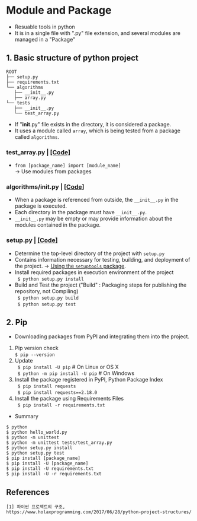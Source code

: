 # Module and Package
- Resuable tools in python
- It is in a single file with ".py" file extension, and several modules are managed in a "Package"

## 1. Basic structure of python project
```
ROOT
├── setup.py
├── requirements.txt
└── algorithms
   ├── __init__.py
   ├── array.py
└── tests   
   ├── __init__.py
   └── test_array.py
```
- If "__init__.py" file exists in the directory, it is considered a package.
- It uses a module called ```array```, which is being tested from a package called ```algorithms```.

### test_array.py | [[Code]]()
- ```from [package_name] import [module_name]```  
-> Use modules from packages


### algorithms/__init__.py | [[Code]]()
- When a package is referenced from outside, the ```__init__.py``` in the package is executed.
- Each directory in the package must have ```__init__.py```. 
- ```__init__.py``` may be empty or may provide information about the modules contained in the package.

### setup.py | [[Code]]()
- Determine the top-level directory of the project with ```setup.py```
- Contains information necessary for testing, building, and deployment of the project.
-> [Using the ```setuptools``` package](https://packaging.python.org/tutorials/packaging-projects/#setup-args).
- Install required packages in execution environment of the project  
``` $ python setup.py install```
- Build and Test the project ("Build" : Packaging steps for publishing the repository, not Compiling)  
``` $ python setup.py build```  
``` $ python setup.py test```

## 2. Pip
- Downloading packages from PyPI and integrating them into the project.  
1. Pip version check  
``` $ pip --version ```  
2. Update  
``` $ pip install -U pip``` # On Linux or OS X  
``` $ python -m pip install -U pip```  # On Windows  
3. Install the package registered in PyPI, Python Package Index  
``` $ pip install requests```  
``` $ pip install requests==2.18.0```  
4. Install the package using Requirements Files  
``` $ pip install -r requirements.txt```  
- Summary  
```
$ python
$ python hello_world.py
$ python -m unittest
$ python -m unittest tests/test_array.py
$ python setup.py install
$ python setup.py test
$ pip install [package_name]
$ pip install -U [package_name]
$ pip install -U requirements.txt
$ pip install -U -r requirements.txt
```

## References
```
[1] 파이썬 프로젝트의 구조, https://www.holaxprogramming.com/2017/06/28/python-project-structures/
```
